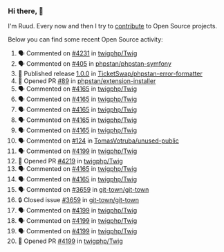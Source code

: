 ### Hi there, 👋

I'm Ruud. Every now and then I try to [contribute](https://github.com/pulls?q=+is%3Apr+author%3Aruudk+archived%3Afalse+is%3Apublic+) to Open Source projects.

Below you can find some recent Open Source activity:

<!--START_SECTION:activity-->
1. 🗣 Commented on [#4231](https://github.com/twigphp/Twig/pull/4231#issuecomment-2309809889) in [twigphp/Twig](https://github.com/twigphp/Twig)
2. 🗣 Commented on [#405](https://github.com/phpstan/phpstan-symfony/pull/405#issuecomment-2309665528) in [phpstan/phpstan-symfony](https://github.com/phpstan/phpstan-symfony)
3. 🚀 Published release [1.0.0](https://github.com/TicketSwap/phpstan-error-formatter/releases/tag/1.0.0) in [TicketSwap/phpstan-error-formatter](https://github.com/TicketSwap/phpstan-error-formatter)
4. 💪 Opened PR [#89](https://github.com/phpstan/extension-installer/pull/89) in [phpstan/extension-installer](https://github.com/phpstan/extension-installer)
5. 🗣 Commented on [#4165](https://github.com/twigphp/Twig/issues/4165#issuecomment-2308507755) in [twigphp/Twig](https://github.com/twigphp/Twig)
6. 🗣 Commented on [#4165](https://github.com/twigphp/Twig/issues/4165#issuecomment-2308507012) in [twigphp/Twig](https://github.com/twigphp/Twig)
7. 🗣 Commented on [#4165](https://github.com/twigphp/Twig/issues/4165#issuecomment-2308483010) in [twigphp/Twig](https://github.com/twigphp/Twig)
8. 🗣 Commented on [#4165](https://github.com/twigphp/Twig/issues/4165#issuecomment-2305115365) in [twigphp/Twig](https://github.com/twigphp/Twig)
9. 🗣 Commented on [#4165](https://github.com/twigphp/Twig/issues/4165#issuecomment-2304899521) in [twigphp/Twig](https://github.com/twigphp/Twig)
10. 🗣 Commented on [#124](https://github.com/TomasVotruba/unused-public/issues/124#issuecomment-2303906922) in [TomasVotruba/unused-public](https://github.com/TomasVotruba/unused-public)
11. 🗣 Commented on [#4199](https://github.com/twigphp/Twig/pull/4199#issuecomment-2302623457) in [twigphp/Twig](https://github.com/twigphp/Twig)
12. 💪 Opened PR [#4219](https://github.com/twigphp/Twig/pull/4219) in [twigphp/Twig](https://github.com/twigphp/Twig)
13. 🗣 Commented on [#4165](https://github.com/twigphp/Twig/issues/4165#issuecomment-2292944403) in [twigphp/Twig](https://github.com/twigphp/Twig)
14. 🗣 Commented on [#4165](https://github.com/twigphp/Twig/issues/4165#issuecomment-2290946852) in [twigphp/Twig](https://github.com/twigphp/Twig)
15. 🗣 Commented on [#3659](https://github.com/git-town/git-town/issues/3659#issuecomment-2288379542) in [git-town/git-town](https://github.com/git-town/git-town)
16. 🔒 Closed issue [#3659](https://github.com/git-town/git-town/issues/3659) in [git-town/git-town](https://github.com/git-town/git-town)
17. 🗣 Commented on [#4199](https://github.com/twigphp/Twig/pull/4199#issuecomment-2286786949) in [twigphp/Twig](https://github.com/twigphp/Twig)
18. 🗣 Commented on [#4199](https://github.com/twigphp/Twig/pull/4199#issuecomment-2286046145) in [twigphp/Twig](https://github.com/twigphp/Twig)
19. 🗣 Commented on [#4199](https://github.com/twigphp/Twig/pull/4199#issuecomment-2283458480) in [twigphp/Twig](https://github.com/twigphp/Twig)
20. 💪 Opened PR [#4199](https://github.com/twigphp/Twig/pull/4199) in [twigphp/Twig](https://github.com/twigphp/Twig)
<!--END_SECTION:activity-->
